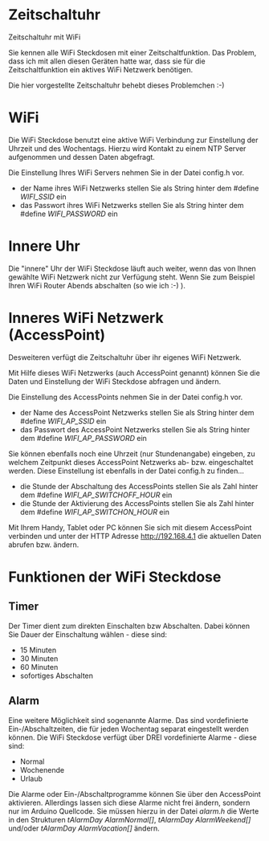 # Zeitschaltuhr
Zeitschaltuhr mit WiFi

Sie kennen alle WiFi Steckdosen mit einer Zeitschaltfunktion.
Das Problem, dass ich mit allen diesen Geräten hatte war, dass sie für die Zeitschaltfunktion ein aktives WiFi Netzwerk benötigen.

Die hier vorgestellte Zeitschaltuhr behebt dieses Problemchen :-)

# WiFi 
Die WiFi Steckdose benutzt eine aktive WiFi Verbindung zur Einstellung der Uhrzeit und des Wochentags.
Hierzu wird Kontakt zu einem NTP Server aufgenommen und dessen Daten abgefragt.

Die Einstellung Ihres WiFi Servers nehmen Sie in der Datei config.h vor.

- der Name ihres WiFi Netzwerks stellen Sie als String hinter dem #define *WIFI_SSID* ein
- das Passwort ihres WiFi Netzwerks stellen Sie als String hinter dem #define *WIFI_PASSWORD* ein

# Innere Uhr
Die "innere" Uhr der WiFi Steckdose läuft auch weiter, wenn das von Ihnen gewählte WiFi Netzwerk nicht zur Verfügung steht.
Wenn Sie zum Beispiel Ihren WiFi Router Abends abschalten (so wie ich :-) ).

# Inneres WiFi Netzwerk (AccessPoint)
Desweiteren verfügt die Zeitschaltuhr über ihr eigenes WiFi Netzwerk.

Mit Hilfe dieses WiFi Netzwerks (auch AccessPoint genannt) können Sie die Daten und Einstellung der WiFi Steckdose abfragen
und ändern.

Die Einstellung des AccessPoints nehmen Sie in der Datei config.h vor.

- der Name des AccessPoint Netzwerks stellen Sie als String hinter dem #define *WIFI_AP_SSID* ein
- das Passwort des AccessPoint Netzwerks stellen Sie als String hinter dem #define *WIFI_AP_PASSWORD* ein

Sie können ebenfalls noch eine Uhrzeit (nur Stundenangabe) eingeben, zu welchem Zeitpunkt dieses AccessPoint Netzwerks ab- bzw. eingeschaltet werden.
Diese Einstellung ist ebenfalls in der Datei config.h zu finden...

- die Stunde der Abschaltung des AccessPoints stellen Sie als Zahl hinter dem #define *WIFI_AP_SWITCHOFF_HOUR* ein
- die Stunde der Aktivierung des AccessPoints stellen Sie als Zahl hinter dem #define *WIFI_AP_SWITCHON_HOUR* ein

Mit Ihrem Handy, Tablet oder PC können Sie sich mit diesem AccessPoint verbinden und unter der HTTP Adresse http://192.168.4.1 die aktuellen Daten abrufen bzw. ändern.

# Funktionen der WiFi Steckdose

## Timer

Der Timer dient zum direkten Einschalten bzw Abschalten. Dabei können Sie Dauer der Einschaltung wählen - diese sind:

- 15 Minuten
- 30 Minuten
- 60 Minuten
- sofortiges Abschalten

## Alarm

Eine weitere Möglichkeit sind sogenannte Alarme. Das sind vordefinierte Ein-/Abschaltzeiten, die für jeden Wochentag separat eingestellt werden können.
Die WiFi Steckdose verfügt über DREI vordefinierte Alarme - diese sind:

- Normal
- Wochenende
- Urlaub

Die Alarme oder Ein-/Abschaltprogramme können Sie über den AccessPoint aktivieren. Allerdings lassen sich diese Alarme nicht frei ändern, sondern nur im Arduino Quellcode.
Sie müssen hierzu in der Datei *alarm.h* die Werte in den Strukturen *tAlarmDay AlarmNormal[]*, *tAlarmDay AlarmWeekend[]* und/oder *tAlarmDay AlarmVacation[]* ändern.





